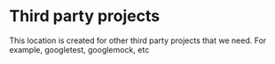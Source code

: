 # Third party projects

This location is created for other third party projects that we need. For example, googletest, googlemock, etc